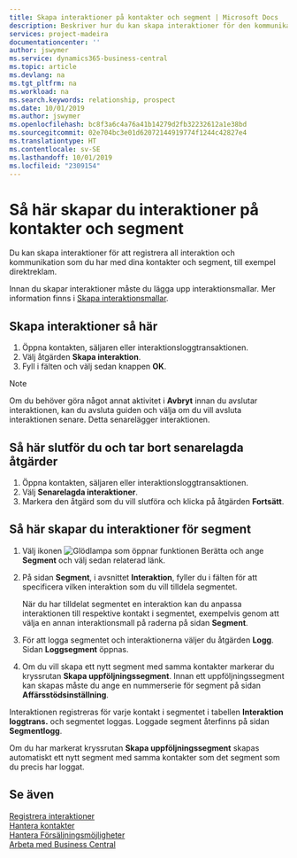 ```yaml
---
title: Skapa interaktioner på kontakter och segment | Microsoft Docs
description: Beskriver hur du kan skapa interaktioner för den kommunikation som du har med dina kontakter och segment i Business Central, till exempel direktmail.
services: project-madeira
documentationcenter: ''
author: jswymer
ms.service: dynamics365-business-central
ms.topic: article
ms.devlang: na
ms.tgt_pltfrm: na
ms.workload: na
ms.search.keywords: relationship, prospect
ms.date: 10/01/2019
ms.author: jswymer
ms.openlocfilehash: bc8f3a6c4a76a41b14279d2fb32232612a1e38bd
ms.sourcegitcommit: 02e704bc3e01d62072144919774f1244c42827e4
ms.translationtype: HT
ms.contentlocale: sv-SE
ms.lasthandoff: 10/01/2019
ms.locfileid: "2309154"
---
```

# <a name="create-interactions-on-contacts-and-segments"></a>Så här skapar du interaktioner på kontakter och segment
Du kan skapa interaktioner för att registrera all interaktion och kommunikation som du har med dina kontakter och segment, till exempel direktreklam.

Innan du skapar interaktioner måste du lägga upp interaktionsmallar. Mer information finns i  [Skapa interaktionsmallar](marketing-interactions.md).

## <a name="to-create-an-interaction"></a>Skapa interaktioner så här
1. Öppna kontakten, säljaren eller interaktionsloggtransaktionen.
2. Välj åtgärden **Skapa interaktion**.
3. Fyll i fälten och välj sedan knappen **OK**.

> [!NOTE]  
>   Om du behöver göra något annat aktivitet i **Avbryt** innan du avslutar interaktionen, kan du avsluta guiden och välja om du vill avsluta interaktionen senare. Detta senarelägger interaktionen.

## <a name="to-finish-and-delete-postponed-interactions"></a>Så här slutför du och tar bort senarelagda åtgärder
1. Öppna kontakten, säljaren eller interaktionsloggtransaktionen.
2. Välj **Senarelagda interaktioner**.
3. Markera den åtgärd som du vill slutföra och klicka på åtgärden **Fortsätt**.

## <a name="to-create-an-interaction-on-a-segment"></a>Så här skapar du interaktioner för segment
1. Välj ikonen ![Glödlampa som öppnar funktionen Berätta](media/ui-search/search_small.png "Berätta vad du vill göra") och ange **Segment** och välj sedan relaterad länk.
2. På sidan **Segment**, i avsnittet **Interaktion**, fyller du i fälten för att specificera vilken interaktion som du vill tilldela segmentet.

    När du har tilldelat segmentet en interaktion kan du anpassa interaktionen till respektive kontakt i segmentet, exempelvis genom att välja en annan interaktionsmall på raderna på sidan **Segment**.  
3. För att logga segmentet och interaktionerna väljer du åtgärden **Logg**. Sidan **Loggsegment** öppnas.
4. Om du vill skapa ett nytt segment med samma kontakter markerar du kryssrutan **Skapa uppföljningssegment**. Innan ett uppföljningssegment kan skapas måste du ange en nummerserie för segment på sidan **Affärsstödsinställning**.

Interaktionen registreras för varje kontakt i segmentet i tabellen **Interaktion loggtrans.** och segmentet loggas. Loggade segment återfinns på sidan **Segmentlogg**.

Om du har markerat kryssrutan **Skapa uppföljningssegment** skapas automatiskt ett nytt segment med samma kontakter som det segment som du precis har loggat.

## <a name="see-also"></a>Se även
[Registrera interaktioner](marketing-interactions.md)  
[Hantera kontakter](marketing-contacts.md)  
[Hantera Försäljningsmöjligheter](marketing-manage-sales-opportunities.md)  
[Arbeta med Business Central](ui-work-product.md)
